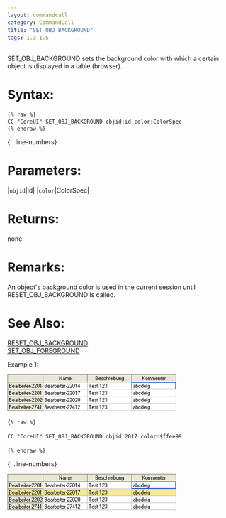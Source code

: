 ```yaml
---
layout: commandcall
category: CommandCall
title: "SET_OBJ_BACKGROUND"
tags: 1.3 1.5
---
```


SET_OBJ_BACKGROUND sets the background color with which a certain object is displayed in a table (browser).

# Syntax:  

```adoscript
{% raw %}
CC "CoreUI" SET_OBJ_BACKGROUND objid:id color:ColorSpec
{% endraw %}
```
{: .line-numbers}

# Parameters:  

|`objid`|id|
|`color`|ColorSpec|

# Returns:  

none

# Remarks:

An object's background color is used in the current session until RESET_OBJ_BACKGROUND is called.


# See Also:  

[RESET_OBJ_BACKGROUND](reset_obj_background.html "RESET_OBJ_BACKGROUND")  
[SET_OBJ_FOREGROUND](set_obj_foreground.html "SET_OBJ_FOREGROUND")  


Example 1:

![](/images/RESET_OBJ_BACKGROUND2.png)

```adoscript
{% raw %}

CC "CoreUI" SET_OBJ_BACKGROUND objid:2017 color:$ffee99

{% endraw %}
```
{: .line-numbers}

![](/images/RESET_OBJ_BACKGROUND1.png)


